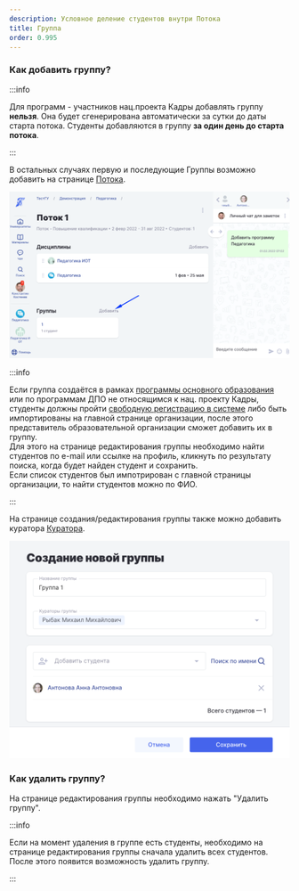 ```yaml
---
description: Условное деление студентов внутри Потока
title: Группа
order: 0.995
---
```


### Как добавить группу?

:::info 

Для программ - участников нац.проекта Кадры добавлять группу **нельзя**. Она будет сгенерирована автоматически за сутки до даты старта потока. Студенты добавляются в группу **за один день до старта потока**.

:::

В остальных случаях первую и последующие Группы возможно добавить  на странице [Потока](./potok).

![](<../.gitbook/assets/image (11) (1) (1).png>)

:::info 

Если группа создаётся в рамках [программы основного образования](./README/programma-osnovnogo-obrazovaniya/_index) или по программам ДПО не относящимся к нац. проекту Кадры, студенты должны пройти [свободную регистрацию в системе](./../roli-v-sisteme/registraciya) либо быть импортированы на главной странице организации,  после этого  представитель образовательной организации  сможет добавить их в группу. \
Для этого на странице редактирования группы необходимо найти студентов по e-mail или ссылке на профиль, кликнуть по результату поиска, когда будет найден студент и сохранить.\
Если список студентов был импотрирован с главной страницы организации, то найти студентов можно по ФИО.

:::

На странице  создания/редактирования группы также можно добавить куратора [Куратора](./../instrukcii-po-rabote/dlya-kuratorov/kak-naznachit-kuratora).

![](<../.gitbook/assets/image (211).png>)

### Как удалить группу?

На странице редактирования группы необходимо нажать "Удалить группу".

:::info 

Если на момент удаления в группе есть студенты, необходимо на странице редактирования группы сначала удалить всех студентов. После этого появится возможность удалить группу.

:::